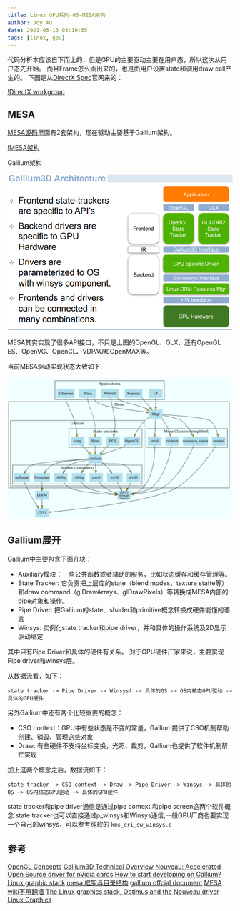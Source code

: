 ```yaml
---
title: Linux GPU系列-05-MESA架构
author: Joy Xu
date: 2021-05-13 03:19:55
tags: [linux, gpu]
---
```


代码分析本应该自下而上的，但是GPU的主要驱动主要在用户态，所以这次从用户态先开始。
而且Frame怎么画出来的，也是由用户设置state和调用draw call产生的。
下图是从[DirectX Spec](https://microsoft.github.io/DirectX-Specs/d3d/CPUEfficiency.html)官网来的：

[!DirectX workgroup](/images/d3d_workgroup.png)

## MESA

[MESA源码](https://gitlab.freedesktop.org/mesa/mesa)里面有2套架构，现在驱动主要基于Gallium架构。

[!MESA架构](/images/mesa_arch1.png)

Gallium架构

![MESA Gallium架构](/images/mesa_arch2.png)

MESA其实实现了很多API接口，不只是上图的OpenGL、GLX、还有OpenGL ES、OpenVG、OpenCL、VDPAU和OpenMAX等。

当前MESA驱动实现状态大致如下:

![MESA驱动状态](/images/mesa_arch3.png)

## Gallium展开

Gallium中主要包含下面几块：

* Auxiliary模块：一些公共函数或者辅助的服务，比如状态缓存和缓存管理等。
* State Tracker: 它负责把上层库的state（blend modes、texture statte等）和draw command（glDrawArrays、glDrawPixels）等转换成MESA内部的pipe对象和操作。
* Pipe Driver: 把Gallium的state、shader和primitive概念转换成硬件能懂的语言
* Winsys: 实例化state tracker和pipe driver，并和具体的操作系统及2D显示驱动绑定

其中只有Pipe Driver和具体的硬件有关系。
对于GPU硬件厂家来说，主要实现Pipe driver和winsys层。

从数据流看，如下：

	state tracker -> Pipe Driver -> Winsyst -> 具体的OS -> OS内核态GPU驱动 -> 具体的GPU硬件

另外Gallium中还有两个比较重要的概念：

* CSO context：GPU中有些状态是不变的常量，Gallium提供了CSO机制帮助创建、销毁、管理这些对象
* Draw: 有些硬件不支持坐标变换，光照、裁剪，Gallium也提供了软件机制帮忙实现

加上这两个概念之后，数据流如下：

	state tracker -> CSO context -> Draw -> Pipe Driver -> Winsys -> 具体的OS -> OS内核态GPU驱动 -> 具体的GPU硬件

state tracker和pipe driver通信是通过pipe context 和pipe screen这两个软件概念
state tracker也可以直接通过p_winsys和Winsys通信,一般GPU厂商也要实现一个自己的winsys，可以参考纯软的 `kms_dri_sw_winsys.c`

## 参考

[OpenGL Concepts](https://www.khronos.org/opengl/wiki/Portal:OpenGL_Concepts)
[Gallium3D Technical Overview](https://www.freedesktop.org/wiki/Software/gallium/)
[Nouveau: Accelerated Open Source driver for nVidia cards](https://nouveau.freedesktop.org/)
[How to start developing on Gallium?](https://mesa-dev.freedesktop.narkive.com/X4wQjx8E/how-to-start-developing-on-gallium)
[Linux graphic stack](https://www.studiopixl.com/2017-05-13/linux-graphic-stack-an-overview.html)
[mesa 框架与目录结构](https://winddoing.github.io/post/39ae47e2.html)
[gallium offcial document](https://gallium.readthedocs.io/en/latest/)
[MESA wiki不用翻墙](http://oer2go.org:81/wikipedia_en_all_novid_2017-08/A/Mesa_(computer_graphics).html)
[The Linux graphics stack, Optimus and the Nouveau driver](http://phd.mupuf.org/files/kr2014.pdf)
[Linux Graphics](https://wdv4758h.github.io/notes/graphics/introduction.html)
